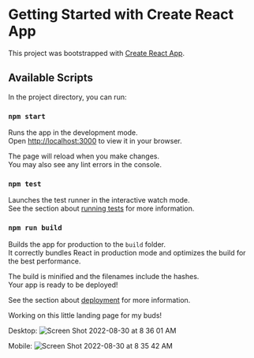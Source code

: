 # Getting Started with Create React App

This project was bootstrapped with [Create React App](https://github.com/facebook/create-react-app).

## Available Scripts

In the project directory, you can run:

### `npm start`

Runs the app in the development mode.\
Open [http://localhost:3000](http://localhost:3000) to view it in your browser.

The page will reload when you make changes.\
You may also see any lint errors in the console.

### `npm test`

Launches the test runner in the interactive watch mode.\
See the section about [running tests](https://facebook.github.io/create-react-app/docs/running-tests) for more information.

### `npm run build`

Builds the app for production to the `build` folder.\
It correctly bundles React in production mode and optimizes the build for the best performance.

The build is minified and the filenames include the hashes.\
Your app is ready to be deployed!

See the section about [deployment](https://facebook.github.io/create-react-app/docs/deployment) for more information.

Working on this little landing page for my buds! 

Desktop: 
![Screen Shot 2022-08-30 at 8 36 01 AM](https://user-images.githubusercontent.com/11150372/187479887-b9b6ae7f-0001-4966-80a0-f7483843533d.png)

Mobile: 
![Screen Shot 2022-08-30 at 8 35 42 AM](https://user-images.githubusercontent.com/11150372/187479861-0e1d81a3-4996-4257-a4a7-5f0e013f220c.png)

